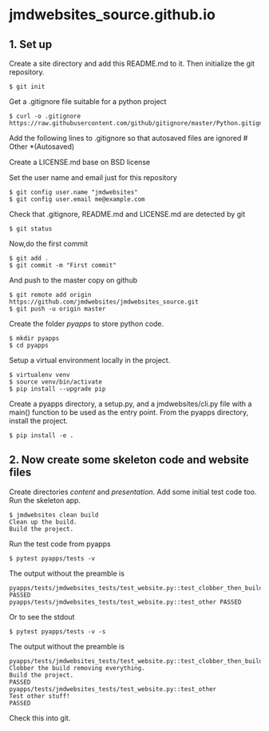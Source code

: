# jmdwebsites_source.github.io

## 1. Set up

Create a site directory and add this README.md to it. Then initialize the git repository.

	$ git init

Get a .gitignore file suitable for a python project

	$ curl -o .gitignore https://raw.githubusercontent.com/github/gitignore/master/Python.gitignore

Add the following lines to .gitignore so that autosaved files are ignored
	# Other
	*(Autosaved)

Create a LICENSE.md base on BSD license

Set the user name and email just for this repository

	$ git config user.name "jmdwebsites"
	$ git config user.email me@example.com

Check that .gitignore, README.md and LICENSE.md are detected by git

	$ git status

Now,do the first commit

	$ git add .
	$ git commit -m "First commit"

And push to the master copy on github

	$ git remote add origin https://github.com/jmdwebsites/jmdwebsites_source.git
	$ git push -u origin master

Create the folder *pyapps* to store python code.

	$ mkdir pyapps
	$ cd pyapps

Setup a virtual environment locally in the project.

	$ virtualenv venv
	$ source venv/bin/activate
	$ pip install --upgrade pip

Create a pyapps directory, a setup.py, and a jmdwebsites/cli.py file with a main() function to be used as the entry point. From the pyapps directory, install the project.

	$ pip install -e .


## 2. Now create some skeleton code and website files

Create directories *content* and *presentation*. Add some initial test code too. Run the skeleton app.

	$ jmdwebsites clean build
	Clean up the build.
	Build the project.

Run the test code from pyapps

	$ pytest pyapps/tests -v

The output without the preamble is

	pyapps/tests/jmdwebsites_tests/test_website.py::test_clobber_then_build PASSED
	pyapps/tests/jmdwebsites_tests/test_website.py::test_other PASSED

Or to see the stdout

	$ pytest pyapps/tests -v -s

The output without the preamble is
	
	pyapps/tests/jmdwebsites_tests/test_website.py::test_clobber_then_build
	Clobber the build removing everything.
	Build the project.
	PASSED
	pyapps/tests/jmdwebsites_tests/test_website.py::test_other
	Test other stuff!
	PASSED

Check this into git.

